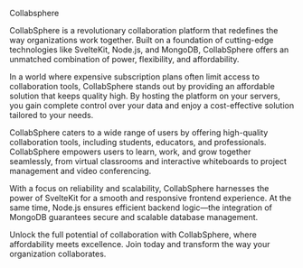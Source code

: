 Collabsphere

CollabSphere is a revolutionary collaboration platform that redefines the way organizations work together. Built on a foundation of cutting-edge technologies like SvelteKit, Node.js, and MongoDB, CollabSphere offers an unmatched combination of power, flexibility, and affordability.

In a world where expensive subscription plans often limit access to collaboration tools, CollabSphere stands out by providing an affordable solution that keeps quality high. By hosting the platform on your servers, you gain complete control over your data and enjoy a cost-effective solution tailored to your needs.

CollabSphere caters to a wide range of users by offering high-quality collaboration tools, including students, educators, and professionals. CollabSphere empowers users to learn, work, and grow together seamlessly, from virtual classrooms and interactive whiteboards to project management and video conferencing.

With a focus on reliability and scalability, CollabSphere harnesses the power of SvelteKit for a smooth and responsive frontend experience. At the same time, Node.js ensures efficient backend logic—the integration of MongoDB guarantees secure and scalable database management.

Unlock the full potential of collaboration with CollabSphere, where affordability meets excellence. Join today and transform the way your organization collaborates.
